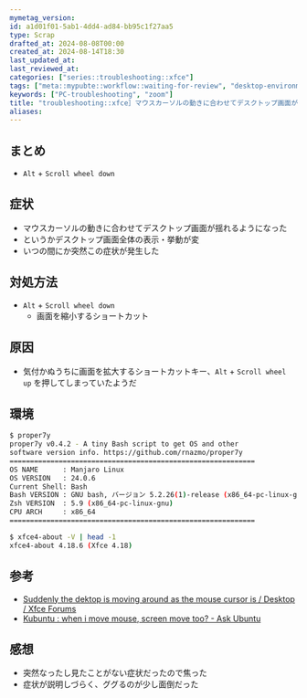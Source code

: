 ```yaml
---
mymetag_version:
id: a1d01f01-5ab1-4dd4-ad84-bb95c1f27aa5
type: Scrap
drafted_at: 2024-08-08T00:00
created_at: 2024-08-14T18:30
last_updated_at:
last_reviewed_at:
categories: ["series::troubleshooting::xfce"]
tags: ["meta::mypubte::workflow::waiting-for-review", "desktop-environment::Xfce", "keyboard-shortcut"]
keywords: ["PC-troubleshooting", "zoom"]
title: "troubleshooting::xfce］マウスカーソルの動きに合わせてデスクトップ画面が揺れようになった"
aliases:
---
```


## まとめ

- `Alt` + `Scroll wheel down`

## 症状

- マウスカーソルの動きに合わせてデスクトップ画面が揺れるようになった
- というかデスクトップ画面全体の表示・挙動が変
- いつの間にか突然この症状が発生した

## 対処方法

- `Alt` + `Scroll wheel down`
    - 画面を縮小するショートカット

## 原因

- 気付かぬうちに画面を拡大するショートカットキー、`Alt` + `Scroll wheel up` を押してしまっていたようだ

## 環境

```bash
$ proper7y
proper7y v0.4.2 - A tiny Bash script to get OS and other
software version info. https://github.com/rnazmo/proper7y
============================================================
OS NAME      : Manjaro Linux
OS VERSION   : 24.0.6
Current Shell: Bash
Bash VERSION : GNU bash, バージョン 5.2.26(1)-release (x86_64-pc-linux-gnu)
Zsh VERSION  : 5.9 (x86_64-pc-linux-gnu)
CPU ARCH     : x86_64
============================================================

$ xfce4-about -V | head -1
xfce4-about 4.18.6 (Xfce 4.18)
```

## 参考

- [Suddenly the dektop is moving around as the mouse cursor is / Desktop / Xfce Forums](https://forum.xfce.org/viewtopic.php?id=14678)
- [Kubuntu : when i move mouse, screen move too? - Ask Ubuntu](https://askubuntu.com/a/1324553)

## 感想

- 突然なったし見たことがない症状だったので焦った
- 症状が説明しづらく、ググるのが少し面倒だった
